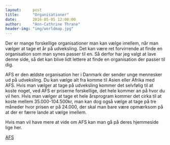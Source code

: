 ```yaml
---
layout:     post
title:      "Organisationer"
date:       2016-05-05 12:00:00
author:     "Ann-Cathrine Thrane"
header-img: "img/worldmap.jpg"
---
```

Der er mange forskellige organisationer man kan vælge imellem, når man vælger at tage et år på udveksling. Det kan være ret forvirrende at finde en organisation som man synes passer til en. Så derfor har jeg valgt at lave denne side, så det kan blive lidt lettere at finde en organisation der passer til dig. 

AFS er den ældste organisation her i Danmark der sender unge mennesker ud på udveksling. Du kan vælge alt fra komme til Asien eller Afrika med AFS. Hvis man vælger at tage på udveksling kommer det selvfølig til at koste noget, ved AFS er priserne forskellige, det hele kommer an på hvor du vil hen. Hvis man vælger at tage et hele årsprogram kommer det cirka til at koste mellem 35.000-104.500kr, man kan dog også vælge at tage på tre måneder hvor prisen er på 24.000, der skal man bare være opmærksom på at der er færre lande at vælge imellem.

Hvis man vil have mere at vide om AFS kan man gå på deres hjemmeside lige her.  










[AFS](http://www.afs.dk)